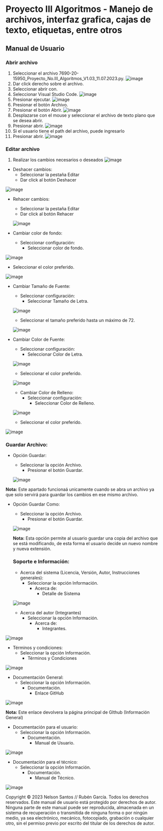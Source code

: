 # Proyecto III Algoritmos - Manejo de archivos, interfaz grafica, cajas de texto, etiquetas, entre otros
## Manual de Usuario

### Abrir archivo
1. Seleccionar el archivo 7690-20-15950_Proyecto_No.III_Algoritmos_V1.03_11.07.2023.py.
 ![image](https://github.com/nelssant/Proyecto_No.III/assets/143784580/100fb96f-21f3-424f-b469-47b89d49835e)
2. Dar click derecho sobre el archivo.
3. Seleccionar abrir con.
4. Seleccionar Visual Studio Code.
![image](https://github.com/nelssant/Proyecto_No.III/assets/143784580/f586cae3-f247-4b44-9563-b6242230e880)
5. Presionar ejecutar.
![image](https://github.com/nelssant/Proyecto_No.III/assets/143784580/12c49a2e-c87b-4b97-b431-419069aae03a)
6. Presionar el botón Archivo.
7. Presionar el botón Abrir.
![image](https://github.com/nelssant/Proyecto_No.III/assets/143784580/e8dddc9c-d590-49e1-8115-a838a0b6963f)
8. Desplazarse con el mouse y seleccionar el archivo de texto plano que se desea abrir.
9. Presionar abrir.
![image](https://github.com/nelssant/Proyecto_No.III/assets/143784580/25b612f2-b5e5-4db9-a60e-77daab086c67)
10. Si el usuario tiene el path del archivo, puede ingresarlo
11. Presionar abrir.
![image](https://github.com/nelssant/Proyecto_No.III/assets/143784580/464a6bd9-9140-46ed-8be8-9ddadd1c2c17)

### Editar archivo
1. Realizar los cambios necesarios o deseados
![image](https://github.com/nelssant/Proyecto_No.III/assets/143784580/90edb9bc-fb7b-4fc7-bbd7-7e2863a419ca)
- Deshacer cambios:
    - Seleccionar la pestaña Editar
    - Dar click al botón Deshacer
 
 ![image](https://github.com/nelssant/Proyecto_No.III/assets/143784580/d352ac72-dfb3-462f-ba6b-32080593d24e)
- Rehacer cambios:
    - Seleccionar la pestaña Editar
    - Dar click al botón Rehacer
  
  ![image](https://github.com/nelssant/Proyecto_No.III/assets/143784580/29ef496f-d0d9-4c57-8278-d9d2e2d2211d)
- Cambiar color de fondo:
     - Seleccionar configuración:
          - Seleccionar color de fondo.
  
 ![image](https://github.com/nelssant/Proyecto_No.III/assets/143784580/764b7bd5-361f-48f5-b99c-519eaa944bed)

   - Seleccionar el color preferido.

  ![image](https://github.com/nelssant/Proyecto_No.III/assets/143784580/bc14b353-c29e-45e9-8af4-68e920678a82)
- Cambiar Tamaño de Fuente:
     - Seleccionar configuración:
          - Seleccionar Tamaño de Letra.
   
  ![image](https://github.com/nelssant/Proyecto_No.III/assets/143784580/3326537e-6891-45e4-a330-99fbb51bd38b)
  
  - Seleccionar el tamaño preferido hasta un máximo de 72.
    
  ![image](https://github.com/nelssant/Proyecto_No.III/assets/143784580/d7faa1ec-ed39-46ab-8f74-9ae977a923b6)
- Cambiar Color de Fuente:
     - Seleccionar configuración:
          - Seleccionar Color de Letra.
  
  ![image](https://github.com/nelssant/Proyecto_No.III/assets/143784580/ca2ad1f3-5405-4310-abec-00b3791f6932)

   - Seleccionar el color preferido.
 
  ![image](https://github.com/nelssant/Proyecto_No.III/assets/143784580/66e95708-4e18-4b53-94d0-40b1509694fd)

  - Cambiar Color de Relleno:
     - Seleccionar configuración:
          - Seleccionar Color de Relleno.
  
  ![image](https://github.com/nelssant/Proyecto_No.III/assets/143784580/5fe645e3-54f4-47a5-a3f8-85f0b234cafb)

   - Seleccionar el color preferido.

 ![image](https://github.com/nelssant/Proyecto_No.III/assets/143784580/90a6b631-447d-4914-a5bc-3f3f773742ff)

 ### Guardar Archivo:
 
 - Opción Guardar:
     - Seleccionar la opción Archivo.
         - Presionar el botón Guardar.
      
    ![image](https://github.com/nelssant/Proyecto_No.III/assets/143784580/0a217cf4-144a-4372-9a09-0ed3dea59294)

 **Nota:** Este apartado funcionaá unicamente cuando se abra un archivo ya que solo servirá para guardar los cambios en ese mismo archivo.

 - Opción Guardar Como:
     - Seleccionar la opción Archivo.
         - Presionar el botón Guardar.
           
    ![image](https://github.com/nelssant/Proyecto_No.III/assets/143784580/fdd98c94-72ab-49e8-9288-067bb52d6cf8)

   **Nota:** Esta opción permite al usuario guardar una copia del archivo que se está modificando, de esta forma el usuario decide un nuevo nombre y nueva extensión.

   ### Soporte e Información:

   - Acerca del sistema (Licencia, Versión, Autor, Instrucciones generales):
        - Seleccionar la opción Información.
             - Acerca de:
                  - Detalle de Sistema
            
   ![image](https://github.com/nelssant/Proyecto_No.III/assets/143784580/27353d0c-986d-4ccd-ab01-b5ae209a2731)

   - Acerca del autor (Integrantes)
        - Seleccionar la opción Información.
             - Acerca de:
                  - Integrantes.

  ![image](https://github.com/nelssant/Proyecto_No.III/assets/143784580/64a3a4b3-11b9-4d91-ae53-cb1e6c611145)

  - Términos y condiciones:
     - Seleccionar la opción Información.
         - Términos y Condiciones
           
![image](https://github.com/nelssant/Proyecto_No.III/assets/143784580/e426cedb-c48a-445d-ac0b-c5bea74ac519)

  - Documentación General:
     - Seleccionar la opción Información.
         - Documentación.
             - Enlace GitHub

![image](https://github.com/nelssant/Proyecto_No.III/assets/143784580/357076f2-713f-4054-b51e-1fce6e9e71c9)

          
**Nota:** Este enlace devolvera la página principal de GIthub (Información General)

  - Documentación para el usuario:
     - Seleccionar la opción Información.
         - Documentación.
             - Manual de Usuario.
          
![image](https://github.com/nelssant/Proyecto_No.III/assets/143784580/99917843-e709-438f-843a-d63de5a31811)

  - Documentación para el técnico:
     - Seleccionar la opción Información.
         - Documentación.
             - Manual de Técnico.
          
![image](https://github.com/nelssant/Proyecto_No.III/assets/143784580/a2686437-f9b3-4173-af06-e63b9efee5f7)

Copyright © 2023 Nelson Santos // Rubén García. Todos los derechos reservados. Este manual de usuario está protegido por derechos de autor. Ninguna parte de este manual puede ser reproducida, almacenada en un sistema de recuperación o transmitida de ninguna forma o por ningún medio, ya sea electrónico, mecánico, fotocopiado, grabación o cualquier otro, sin el permiso previo por escrito del titular de los derechos de autor.

